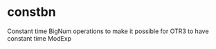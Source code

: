 # constbn
Constant time BigNum operations to make it possible for OTR3 to have constant time ModExp

